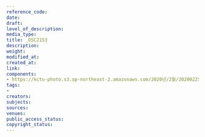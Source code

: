 ```yaml
---
reference_code: 
date: 
draft: 
level_of_description: 
media_type: 
title: _DSC2153
description: 
weight: 
modified_at: 
created_at: 
link: 
components:
- https://kctu-photo.s3.ap-northeast-2.amazonaws.com/2020년/2월/20200225_문중원+열사+문제해결+촉구+108배+2일차/_DSC2153.jpg
tags:
- 
creators: 
subjects: 
sources: 
venues: 
public_access_status: 
copyright_status: 
---
```

